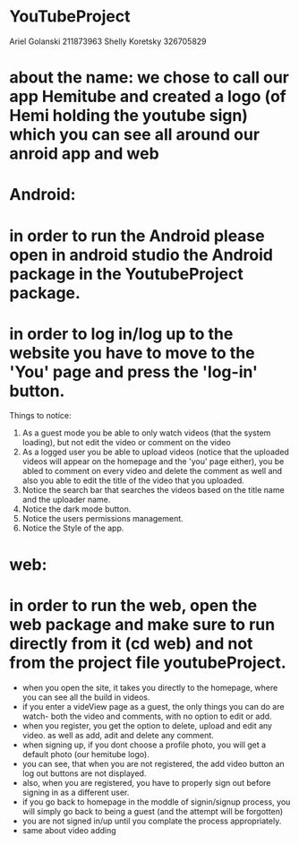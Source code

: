 # YouTubeProject

Ariel Golanski 211873963
Shelly Koretsky 326705829

# about the name: we chose to call our app Hemitube and created a logo (of Hemi holding the youtube sign) which you can see all around our anroid app and web





# Android:
# in order to run the Android please open in android studio the Android package in the YoutubeProject package.

# in order to log in/log up to the website you have to move to the 'You' page and press the 'log-in' button.

Things to notice:
1) As a guest mode you be able to only watch videos (that the system loading), but not edit the video or comment on the video
2) As a logged user you be able to upload videos (notice that the uploaded videos will appear on the homepage and the 'you' page either), you be abled to comment on every video and delete the comment as well and also you able to edit the title of the video that you uploaded.
3) Notice the search bar that searches the videos based on the title name and the uploader name.
4) Notice the dark mode button.
5) Notice the users permissions management.
6) Notice the Style of the app.

# web:
# in order to run the web, open the web package and make sure to run directly from it (cd web) and not from the project file youtubeProject.
- when you open the site, it takes you directly to the homepage, where you can see all the build in videos.
- if you enter a videView page as a guest, the only things you can do are watch- both the video and comments, with no option to edit or add.
- when you register, you get the option to delete, upload and edit any video. as well as add, adit and delete any comment.
- when signing up, if you dont choose a profile photo, you will get a default photo (our hemitube logo).
- you can see, that when you are not registered, the add video button an log out buttons are not displayed.
- also, when you are registered, you have to properly sign out before signing in as a different user.
- if you go back to homepage in the moddle of signin/signup process, you will simply go back to being a guest (and the attempt will be forgotten)
- you are not signed in/up until you complate the process appropriately.
- same about video adding

